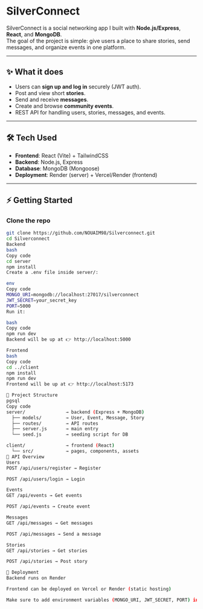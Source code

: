 # SilverConnect

SilverConnect is a social networking app I built with **Node.js/Express**, **React**, and **MongoDB**.  
The goal of the project is simple: give users a place to share stories, send messages, and organize events in one platform.  

---

## ✨ What it does
- Users can **sign up and log in** securely (JWT auth).  
- Post and view short **stories**.  
- Send and receive **messages**.  
- Create and browse **community events**.  
- REST API for handling users, stories, messages, and events.  

---

## 🛠 Tech Used
- **Frontend**: React (Vite) + TailwindCSS  
- **Backend**: Node.js, Express  
- **Database**: MongoDB (Mongoose)  
- **Deployment**: Render (server) + Vercel/Render (frontend)  

---

## ⚡ Getting Started

### Clone the repo
```bash
git clone https://github.com/NOUAIM98/Silverconnect.git
cd Silverconnect
Backend
bash
Copy code
cd server
npm install
Create a .env file inside server/:

env
Copy code
MONGO_URI=mongodb://localhost:27017/silverconnect
JWT_SECRET=your_secret_key
PORT=5000
Run it:

bash
Copy code
npm run dev
Backend will be up at 👉 http://localhost:5000

Frontend
bash
Copy code
cd ../client
npm install
npm run dev
Frontend will be up at 👉 http://localhost:5173

📂 Project Structure
pgsql
Copy code
server/               → backend (Express + MongoDB)
  ├── models/         → User, Event, Message, Story
  ├── routes/         → API routes
  ├── server.js       → main entry
  └── seed.js         → seeding script for DB

client/               → frontend (React)
  └── src/            → pages, components, assets
📡 API Overview
Users
POST /api/users/register → Register

POST /api/users/login → Login

Events
GET /api/events → Get events

POST /api/events → Create event

Messages
GET /api/messages → Get messages

POST /api/messages → Send a message

Stories
GET /api/stories → Get stories

POST /api/stories → Post story

🚀 Deployment
Backend runs on Render

Frontend can be deployed on Vercel or Render (static hosting)

Make sure to add environment variables (MONGO_URI, JWT_SECRET, PORT) in the host dashboard

